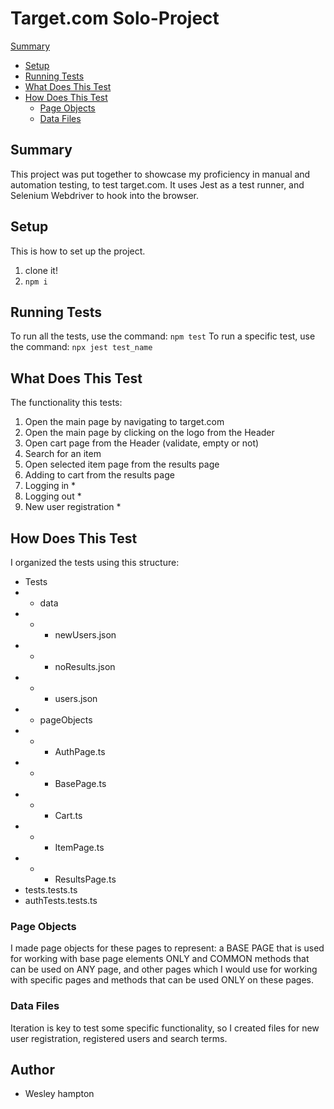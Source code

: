 # Target.com Solo-Project
 [Summary](#summary)
- [Setup](#setup)
- [Running Tests](#running-tests)
- [What Does This Test](#what-does-this-test)
- [How Does This Test](#how-does-this-test)
  - [Page Objects](#page-objects)
  - [Data Files](#data-files)

## Summary

This project was put together to showcase my proficiency in manual and automation testing,  to test target.com. 
It uses Jest as a test runner, and Selenium Webdriver to hook into the browser.

## Setup

This is how to set up the project.
1. clone it!
1. `npm i`

## Running Tests

To run all the tests, use the command: `npm test`
To run a specific test, use the command: `npx jest test_name`

## What Does This Test

The functionality this tests:
1. Open the main page by navigating to target.com
1. Open the main page by clicking on the logo from the Header
1. Open cart page from the Header (validate, empty or not)
1. Search for an item
1. Open selected item page from the results page
1. Adding to cart from the results page
1. Logging in * 
1. Logging out *
1. New user registration *

## How Does This Test

I organized the tests using this structure:
- Tests
- - data
- - - newUsers.json
- - - noResults.json
- - - users.json
- - pageObjects
- - - AuthPage.ts
- - - BasePage.ts
- - - Cart.ts
- - - ItemPage.ts
- - - ResultsPage.ts
- tests.tests.ts
- authTests.tests.ts

### Page Objects

I made page objects for these pages to represent: a BASE PAGE that is used for working with base page elements ONLY and COMMON methods that can be used on ANY page, and other pages which I would use for working with specific pages and methods that can be used ONLY on these pages.

### Data Files

Iteration is key to test some specific functionality, so I created files for new user registration, registered users and search terms.

## Author
- Wesley hampton
